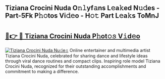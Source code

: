 ## Tiziana Crocini Nuda O𝚗𝚕yf𝚊ns L𝚎a𝚔ed N𝚞𝚍es - Part-5Fk P𝚑𝚘tos Vi𝚍𝚎o - H𝚘𝚝 Part L𝚎a𝚔s ToMnJ

# <h2><a href="http://kf6pomw.oniu.top/?m=Tiziana+Crocini+Nuda">🔗👉 🔴 Tiziana Crocini Nuda P𝚑ot𝚘𝚜 V𝚒d𝚎o</a></h2>

[![Tiziana Crocini Nuda Nu𝚍e𝚜](https://i.imgur.com/0qMVB7G.gif)](http://kf6pomw.oniu.top/?m=Tiziana+Crocini+Nuda)
Online entertainer and multimedia artist Tiziana Crocini Nuda, celebrated for sharing dance and lifestyle ideas through viral dance routines and compact clips. Inspiring role model Tiziana Crocini Nuda, recognized for their outstanding accomplishments and commitment to making a difference.  
